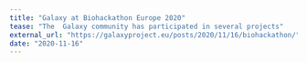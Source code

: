 ```yaml
---
title: "Galaxy at Biohackathon Europe 2020"
tease: "The  Galaxy community has participated in several projects"
external_url: "https://galaxyproject.eu/posts/2020/11/16/biohackathon/"
date: "2020-11-16"
---
```

